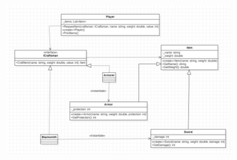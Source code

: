 ![image](https://github.com/RedRabel99/23-Design-patterns-challange/blob/main/FactoryMethod/Diagram.jpg)
